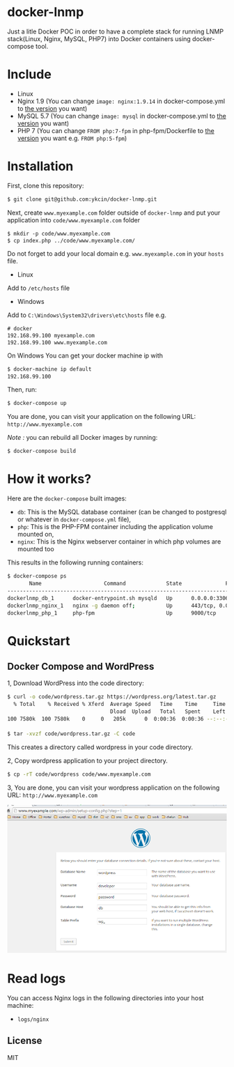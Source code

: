 docker-lnmp
==============

Just a litle Docker POC in order to have a complete stack for running LNMP stack(Linux, Nginx, MySQL, PHP7) into Docker containers using docker-compose tool.


# Include

- Linux
- Nginx 1.9 (You can change <code>image: nginx:1.9.14</code> in docker-compose.yml to [the version](https://hub.docker.com/_/nginx/) you want)
- MySQL 5.7 (You can change <code>image: mysql</code> in docker-compose.yml to [the version](https://hub.docker.com/_/mysql/) you want)
- PHP 7 (You can change <code>FROM php:7-fpm</code> in php-fpm/Dockerfile to [the version](https://hub.docker.com/_/php/) you want  e.g. <code>FROM php:5-fpm</code>)

# Installation

First, clone this repository:

```bash
$ git clone git@github.com:ykcin/docker-lnmp.git
```

Next, create `www.myexample.com` folder outside of `docker-lnmp` and put your application into `code/www.myexample.com` folder

```
$ mkdir -p code/www.myexample.com
$ cp index.php ../code/www.myexample.com/
```

Do not forget to add your local domain e.g. `www.myexample.com` in your `hosts` file.

* Linux

Add to `/etc/hosts` file

* Windows

Add to `C:\Windows\System32\drivers\etc\hosts` file e.g.

```
# docker
192.168.99.100 myexample.com
192.168.99.100 www.myexample.com
```

On Windows You can get your docker machine ip with

```bash
$ docker-machine ip default
192.168.99.100
```

Then, run:

```bash
$ docker-compose up
```

You are done, you can visit your application on the following URL: `http://www.myexample.com`

_Note :_ you can rebuild all Docker images by running:

```bash
$ docker-compose build
```

# How it works?

Here are the `docker-compose` built images:

* `db`: This is the MySQL database container (can be changed to postgresql or whatever in `docker-compose.yml` file),
* `php`: This is the PHP-FPM container including the application volume mounted on,
* `nginx`: This is the Nginx webserver container in which php volumes are mounted too

This results in the following running containers:

```bash
$ docker-compose ps
       Name                    Command             State              Ports
--------------------------------------------------------------------------------------
dockerlnmp_db_1      docker-entrypoint.sh mysqld   Up      0.0.0.0:3306->3306/tcp
dockerlnmp_nginx_1   nginx -g daemon off;          Up      443/tcp, 0.0.0.0:80->80/tcp
dockerlnmp_php_1     php-fpm                       Up      9000/tcp
```

# Quickstart

## Docker Compose and WordPress

1, Download WordPress into the code directory:

```bash
$ curl -o code/wordpress.tar.gz https://wordpress.org/latest.tar.gz
  % Total    % Received % Xferd  Average Speed   Time    Time     Time  Current
                                 Dload  Upload   Total   Spent    Left  Speed
100 7580k  100 7580k    0     0   205k      0  0:00:36  0:00:36 --:--:--  149k

$ tar -xvzf code/wordpress.tar.gz -C code
```

This creates a directory called wordpress in your code directory.

2, Copy wordpress application to your project directory.

```bash
$ cp -rT code/wordpress code/www.myexample.com
```

3, You are done, you can visit your wordpress application on the following URL: `http://www.myexample.com`

![Install wordpress](screenshot/20160522150407.png)

# Read logs

You can access Nginx logs in the following directories into your host machine:

* `logs/nginx`

## License

MIT
